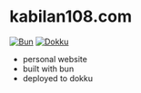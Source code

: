 # kabilan108.com

[![Bun](https://img.shields.io/badge/Bun-1.1.27-blue?logo=bun&style=for-the-badge)](https://bun.sh)
[![Dokku](https://img.shields.io/badge/Dokku-Deployed-367EE8?logo=dokku&style=for-the-badge)](https://dokku.com)

- personal website
- built with bun
- deployed to dokku
